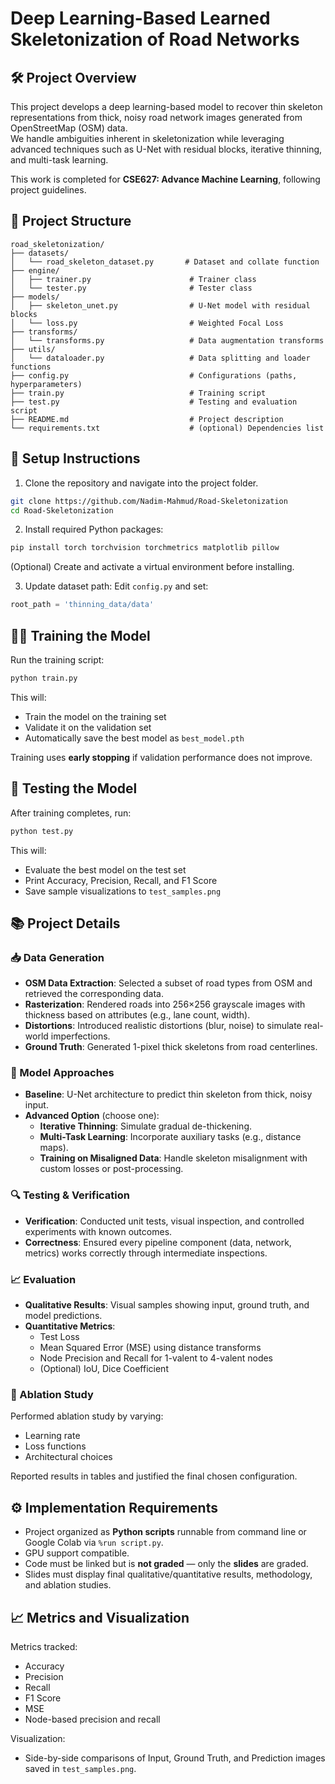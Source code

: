 # Deep Learning-Based Learned Skeletonization of Road Networks

## 🛠 Project Overview

This project develops a deep learning-based model to recover thin skeleton representations from thick, noisy road network images generated from OpenStreetMap (OSM) data.  
We handle ambiguities inherent in skeletonization while leveraging advanced techniques such as U-Net with residual blocks, iterative thinning, and multi-task learning.

This work is completed for **CSE627: Advance Machine Learning**, following project guidelines.

## 📂 Project Structure

```
road_skeletonization/
├── datasets/
│   └── road_skeleton_dataset.py       # Dataset and collate function
├── engine/
│   ├── trainer.py                      # Trainer class
│   └── tester.py                       # Tester class
├── models/
│   ├── skeleton_unet.py                # U-Net model with residual blocks
│   └── loss.py                         # Weighted Focal Loss
├── transforms/
│   └── transforms.py                   # Data augmentation transforms
├── utils/
│   └── dataloader.py                   # Data splitting and loader functions
├── config.py                           # Configurations (paths, hyperparameters)
├── train.py                            # Training script
├── test.py                             # Testing and evaluation script
├── README.md                           # Project description
└── requirements.txt                    # (optional) Dependencies list
```

## 🚀 Setup Instructions

1. Clone the repository and navigate into the project folder.

```bash
git clone https://github.com/Nadim-Mahmud/Road-Skeletonization
cd Road-Skeletonization
```

2. Install required Python packages:

```bash
pip install torch torchvision torchmetrics matplotlib pillow
```

(Optional) Create and activate a virtual environment before installing.

3. Update dataset path: 
   Edit `config.py` and set:

```python
root_path = 'thinning_data/data'
```

## 🏋️‍♂️ Training the Model

Run the training script:

```bash
python train.py
```

This will:

- Train the model on the training set
- Validate it on the validation set
- Automatically save the best model as `best_model.pth`

Training uses **early stopping** if validation performance does not improve.

## 🧪 Testing the Model

After training completes, run:

```bash
python test.py
```

This will:

- Evaluate the best model on the test set
- Print Accuracy, Precision, Recall, and F1 Score
- Save sample visualizations to `test_samples.png`

## 📚 Project Details

### 📥 Data Generation

- **OSM Data Extraction**: Selected a subset of road types from OSM and retrieved the corresponding data.
- **Rasterization**: Rendered roads into 256×256 grayscale images with thickness based on attributes (e.g., lane count, width).
- **Distortions**: Introduced realistic distortions (blur, noise) to simulate real-world imperfections.
- **Ground Truth**: Generated 1-pixel thick skeletons from road centerlines.

### 🧠 Model Approaches

- **Baseline**: U-Net architecture to predict thin skeleton from thick, noisy input.
- **Advanced Option** (choose one):
  - **Iterative Thinning**: Simulate gradual de-thickening.
  - **Multi-Task Learning**: Incorporate auxiliary tasks (e.g., distance maps).
  - **Training on Misaligned Data**: Handle skeleton misalignment with custom losses or post-processing.

### 🔍 Testing & Verification

- **Verification**: Conducted unit tests, visual inspection, and controlled experiments with known outcomes.
- **Correctness**: Ensured every pipeline component (data, network, metrics) works correctly through intermediate inspections.

### 📈 Evaluation

- **Qualitative Results**: Visual samples showing input, ground truth, and model predictions.
- **Quantitative Metrics**:
  - Test Loss
  - Mean Squared Error (MSE) using distance transforms
  - Node Precision and Recall for 1-valent to 4-valent nodes
  - (Optional) IoU, Dice Coefficient

### 🧪 Ablation Study

Performed ablation study by varying:

- Learning rate
- Loss functions
- Architectural choices

Reported results in tables and justified the final chosen configuration.

## ⚙️ Implementation Requirements

- Project organized as **Python scripts** runnable from command line or Google Colab via `%run script.py`.
- GPU support compatible.
- Code must be linked but is **not graded** — only the **slides** are graded.
- Slides must display final qualitative/quantitative results, methodology, and ablation studies.

## 📈 Metrics and Visualization

Metrics tracked:

- Accuracy
- Precision
- Recall
- F1 Score
- MSE
- Node-based precision and recall

Visualization:

- Side-by-side comparisons of Input, Ground Truth, and Prediction images saved in `test_samples.png`.

